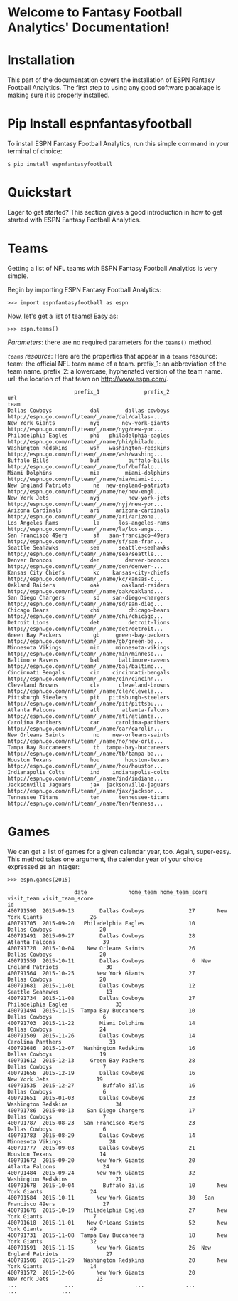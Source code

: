 # Welcome to Fantasy Football Analytics' Documentation!

# Installation

This part of the documentation covers the installation of ESPN Fantasy Football Analytics.  The first step to using any good software pacakage
is making sure it is properly installed.

# Pip Install espnfantasyfootball

To install ESPN Fantasy Football Analytics, run this simple command in your terminal of choice:

    $ pip install espnfantasyfootball
    
# Quickstart

Eager to get started?  This section gives a good introduction in how to get started with ESPN Fantasy Football Analytics.

# Teams

Getting a list of NFL teams with ESPN Fantasy Football Analytics is very simple.

Begin by importing ESPN Fantasy Football Analytics:

    >>> import espnfantasyfootball as espn
    
Now, let's get a list of teams!  Easy as:

    >>> espn.teams()
    
*Parameters*: there are no required parameters for the `teams()` method.

*`teams` resource*: Here are the properties that appear in a `teams` resource:
team: the official NFL team name of a team.
prefix_1: an abbreviation of the team name.
prefix_2: a lowercase, hyphenated version of the team name.
url: the location of that team on http://www.espn.com/.

    
    					 prefix_1              prefix_2                                                url
	team                                                                                                  
	Dallas Cowboys            dal        dallas-cowboys  http://espn.go.com/nfl/team/_/name/dal/dallas-...
	New York Giants           nyg       new-york-giants  http://espn.go.com/nfl/team/_/name/nyg/new-yor...
	Philadelphia Eagles       phi   philadelphia-eagles  http://espn.go.com/nfl/team/_/name/phi/philade...
	Washington Redskins       wsh   washington-redskins  http://espn.go.com/nfl/team/_/name/wsh/washing...
	Buffalo Bills             buf         buffalo-bills  http://espn.go.com/nfl/team/_/name/buf/buffalo...
	Miami Dolphins            mia        miami-dolphins  http://espn.go.com/nfl/team/_/name/mia/miami-d...
	New England Patriots       ne  new-england-patriots  http://espn.go.com/nfl/team/_/name/ne/new-engl...
	New York Jets             nyj         new-york-jets  http://espn.go.com/nfl/team/_/name/nyj/new-yor...
	Arizona Cardinals         ari     arizona-cardinals  http://espn.go.com/nfl/team/_/name/ari/arizona...
	Los Angeles Rams           la      los-angeles-rams  http://espn.go.com/nfl/team/_/name/la/los-ange...
	San Francisco 49ers        sf   san-francisco-49ers  http://espn.go.com/nfl/team/_/name/sf/san-fran...
	Seattle Seahawks          sea      seattle-seahawks  http://espn.go.com/nfl/team/_/name/sea/seattle...
	Denver Broncos            den        denver-broncos  http://espn.go.com/nfl/team/_/name/den/denver-...
	Kansas City Chiefs         kc    kansas-city-chiefs  http://espn.go.com/nfl/team/_/name/kc/kansas-c...
	Oakland Raiders           oak       oakland-raiders  http://espn.go.com/nfl/team/_/name/oak/oakland...
	San Diego Chargers         sd    san-diego-chargers  http://espn.go.com/nfl/team/_/name/sd/san-dieg...
	Chicago Bears             chi         chicago-bears  http://espn.go.com/nfl/team/_/name/chi/chicago...
	Detroit Lions             det         detroit-lions  http://espn.go.com/nfl/team/_/name/det/detroit...
	Green Bay Packers          gb     green-bay-packers  http://espn.go.com/nfl/team/_/name/gb/green-ba...
	Minnesota Vikings         min     minnesota-vikings  http://espn.go.com/nfl/team/_/name/min/minneso...
	Baltimore Ravens          bal      baltimore-ravens  http://espn.go.com/nfl/team/_/name/bal/baltimo...
	Cincinnati Bengals        cin    cincinnati-bengals  http://espn.go.com/nfl/team/_/name/cin/cincinn...
	Cleveland Browns          cle      cleveland-browns  http://espn.go.com/nfl/team/_/name/cle/clevela...
	Pittsburgh Steelers       pit   pittsburgh-steelers  http://espn.go.com/nfl/team/_/name/pit/pittsbu...
	Atlanta Falcons           atl       atlanta-falcons  http://espn.go.com/nfl/team/_/name/atl/atlanta...
	Carolina Panthers         car     carolina-panthers  http://espn.go.com/nfl/team/_/name/car/carolin...
	New Orleans Saints         no    new-orleans-saints  http://espn.go.com/nfl/team/_/name/no/new-orle...
	Tampa Bay Buccaneers       tb  tampa-bay-buccaneers  http://espn.go.com/nfl/team/_/name/tb/tampa-ba...
	Houston Texans            hou        houston-texans  http://espn.go.com/nfl/team/_/name/hou/houston...
	Indianapolis Colts        ind    indianapolis-colts  http://espn.go.com/nfl/team/_/name/ind/indiana...
	Jacksonville Jaguars      jax  jacksonville-jaguars  http://espn.go.com/nfl/team/_/name/jax/jackson...
	Tennessee Titans          ten      tennessee-titans  http://espn.go.com/nfl/team/_/name/ten/tenness...
	
# Games

We can get a list of games for a given calendar year, too.  Again, super-easy.  This method takes one argument, the calendar year of your choice
expressed as an integer:

    >>> espn.games(2015)
    
    					 date             home_team home_team_score            visit_team visit_team_score
	id                                                                                                
	400791590  2015-09-13        Dallas Cowboys              27       New York Giants               26
	400791705  2015-09-20   Philadelphia Eagles              10        Dallas Cowboys               20
	400791491  2015-09-27        Dallas Cowboys              28       Atlanta Falcons               39
	400791720  2015-10-04    New Orleans Saints              26        Dallas Cowboys               20
	400791559  2015-10-11        Dallas Cowboys               6  New England Patriots               30
	400791564  2015-10-25       New York Giants              27        Dallas Cowboys               20
	400791681  2015-11-01        Dallas Cowboys              12      Seattle Seahawks               13
	400791734  2015-11-08        Dallas Cowboys              27   Philadelphia Eagles               33
	400791494  2015-11-15  Tampa Bay Buccaneers              10        Dallas Cowboys                6
	400791703  2015-11-22        Miami Dolphins              14        Dallas Cowboys               24
	400791509  2015-11-26        Dallas Cowboys              14     Carolina Panthers               33
	400791686  2015-12-07   Washington Redskins              16        Dallas Cowboys               19
	400791612  2015-12-13     Green Bay Packers              28        Dallas Cowboys                7
	400791656  2015-12-19        Dallas Cowboys              16         New York Jets               19
	400791535  2015-12-27         Buffalo Bills              16        Dallas Cowboys                6
	400791651  2015-01-03        Dallas Cowboys              23   Washington Redskins               34
	400791786  2015-08-13    San Diego Chargers              17        Dallas Cowboys                7
	400791787  2015-08-23   San Francisco 49ers              23        Dallas Cowboys                6
	400791783  2015-08-29        Dallas Cowboys              14     Minnesota Vikings               28
	400791777  2015-09-03        Dallas Cowboys              21        Houston Texans               14
	400791672  2015-09-20       New York Giants              20       Atlanta Falcons               24
	400791484  2015-09-24       New York Giants              32   Washington Redskins               21
	400791678  2015-10-04         Buffalo Bills              10       New York Giants               24
	400791584  2015-10-11       New York Giants              30   San Francisco 49ers               27
	400791676  2015-10-19   Philadelphia Eagles              27       New York Giants                7
	400791618  2015-11-01    New Orleans Saints              52       New York Giants               49
	400791731  2015-11-08  Tampa Bay Buccaneers              18       New York Giants               32
	400791591  2015-11-15       New York Giants              26  New England Patriots               27
	400791506  2015-11-29   Washington Redskins              20       New York Giants               14
	400791572  2015-12-06       New York Giants              20         New York Jets               23
	...               ...                   ...             ...                   ...              ...